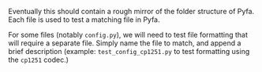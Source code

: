 Eventually this should contain a rough mirror of the folder structure of Pyfa.  Each file is used to test a matching file in Pyfa.

For some files (notably `config.py`), we will need to test file formatting that will require a separate file.  Simply name the file to match, and append a brief description (example:  `test_config_cp1251.py` to test formatting using the `cp1251` codec.)